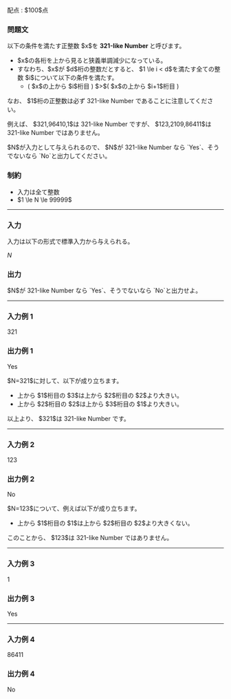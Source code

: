 
<div>

<span>

<span>

<p>
配点 : $100$点
</p>

<div>

<section>

### **問題文**

<p>
以下の条件を満たす正整数 $x$を 
<strong>
321-like Number
</strong>
と呼びます。
</p>

<ul>

<li>
$x$の各桁を上から見ると狭義単調減少になっている。
</li>

<li>
すなわち、$x$が $d$桁の整数だとすると、 $1 \le i < d$を満たす全ての整数 $i$について以下の条件を満たす。
<ul>

<li>
( $x$の上から $i$桁目 ) $>$( $x$の上から $i+1$桁目 )
</li>

</ul>

</li>

</ul>

<p>
なお、 $1$桁の正整数は必ず 321-like Number であることに注意してください。
</p>

<p>
例えば、 $321,96410,1$は 321-like Number ですが、 $123,2109,86411$は 321-like Number ではありません。
</p>

<p>
$N$が入力として与えられるので、 $N$が 321-like Number なら `Yes`、そうでないなら `No`と出力してください。
</p>

</section>

</div>

<div>

<section>

### **制約**

<ul>

<li>
入力は全て整数
</li>

<li>
$1 \le N \le 99999$
</li>

</ul>

</section>

</div>

---

<div>

<div>

<section>

### **入力**

<p>
入力は以下の形式で標準入力から与えられる。
</p>

<div>

$N$
</div>

</section>

</div>

<div>

<section>

### **出力**

<p>
$N$が 321-like Number なら `Yes`、そうでないなら `No`と出力せよ。
</p>

</section>

</div>

</div>

---

<div>

<section>

### **入力例 1**

<div>

321

</div>

</section>

</div>

<div>

<section>

### **出力例 1**

<div>

Yes

</div>

<p>
$N=321$に対して、以下が成り立ちます。
</p>

<ul>

<li>
上から $1$桁目の $3$は上から $2$桁目の $2$より大きい。
</li>

<li>
上から $2$桁目の $2$は上から $3$桁目の $1$より大きい。
</li>

</ul>

<p>
以上より、 $321$は 321-like Number です。
</p>

</section>

</div>

---

<div>

<section>

### **入力例 2**

<div>

123

</div>

</section>

</div>

<div>

<section>

### **出力例 2**

<div>

No

</div>

<p>
$N=123$について、例えば以下が成り立ちます。
</p>

<ul>

<li>
上から $1$桁目の $1$は上から $2$桁目の $2$より大きくない。
</li>

</ul>

<p>
このことから、 $123$は 321-like Number ではありません。
</p>

</section>

</div>

---

<div>

<section>

### **入力例 3**

<div>

1

</div>

</section>

</div>

<div>

<section>

### **出力例 3**

<div>

Yes

</div>

</section>

</div>

---

<div>

<section>

### **入力例 4**

<div>

86411

</div>

</section>

</div>

<div>

<section>

### **出力例 4**

<div>

No

</div>

</section>

</div>

</span>

</span>

</div>
